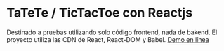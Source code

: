 # TaTeTe / TicTacToe con Reactjs
Destinado a pruebas utilizando solo código frontend, nada de bakend. El proyecto utiliza las CDN de React, React-DOM y Babel. 
[Demo en línea](https://tateti.lucasfrias.com.ar/ "TaTeTi")
